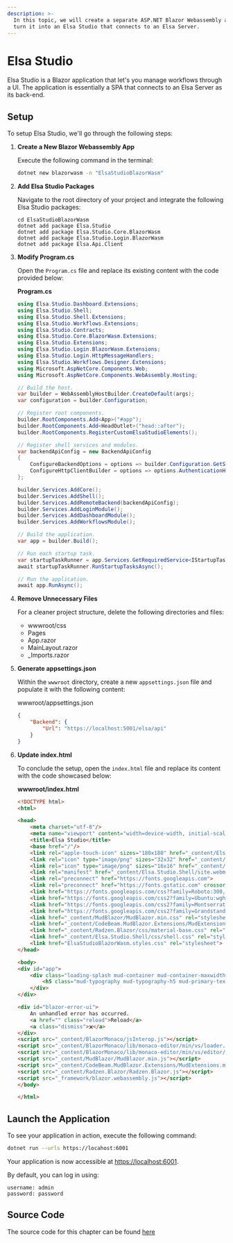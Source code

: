 ```yaml
---
description: >-
  In this topic, we will create a separate ASP.NET Blazor Webassembly app and
  turn it into an Elsa Studio that connects to an Elsa Server.
---
```


# Elsa Studio

Elsa Studio is a Blazor application that let's you manage workflows through a UI. The application is essentially a SPA that connects to an Elsa Server as its back-end.

## Setup﻿ <a href="#setup" id="setup"></a>

To setup Elsa Studio, we'll go through the following steps:

1.  **Create a New Blazor Webassembly App**

    Execute the following command in the terminal:

    ```bash
    dotnet new blazorwasm -n "ElsaStudioBlazorWasm"
    ```
2.  **Add Elsa Studio Packages**

    Navigate to the root directory of your project and integrate the following Elsa Studio packages:

    ```
    cd ElsaStudioBlazorWasm
    dotnet add package Elsa.Studio
    dotnet add package Elsa.Studio.Core.BlazorWasm
    dotnet add package Elsa.Studio.Login.BlazorWasm
    dotnet add package Elsa.Api.Client
    ```
3.  **Modify Program.cs**

    Open the `Program.cs` file and replace its existing content with the code provided below:

    **Program.cs**

    ```csharp
    using Elsa.Studio.Dashboard.Extensions;
    using Elsa.Studio.Shell;
    using Elsa.Studio.Shell.Extensions;
    using Elsa.Studio.Workflows.Extensions;
    using Elsa.Studio.Contracts;
    using Elsa.Studio.Core.BlazorWasm.Extensions;
    using Elsa.Studio.Extensions;
    using Elsa.Studio.Login.BlazorWasm.Extensions;
    using Elsa.Studio.Login.HttpMessageHandlers;
    using Elsa.Studio.Workflows.Designer.Extensions;
    using Microsoft.AspNetCore.Components.Web;
    using Microsoft.AspNetCore.Components.WebAssembly.Hosting;

    // Build the host.
    var builder = WebAssemblyHostBuilder.CreateDefault(args);
    var configuration = builder.Configuration;

    // Register root components.
    builder.RootComponents.Add<App>("#app");
    builder.RootComponents.Add<HeadOutlet>("head::after");
    builder.RootComponents.RegisterCustomElsaStudioElements();

    // Register shell services and modules.
    var backendApiConfig = new BackendApiConfig
    {
        ConfigureBackendOptions = options => builder.Configuration.GetSection("Backend").Bind(options),
        ConfigureHttpClientBuilder = options => options.AuthenticationHandler = typeof(AuthenticatingApiHttpMessageHandler)
    };

    builder.Services.AddCore();
    builder.Services.AddShell();
    builder.Services.AddRemoteBackend(backendApiConfig);
    builder.Services.AddLoginModule();
    builder.Services.AddDashboardModule();
    builder.Services.AddWorkflowsModule();

    // Build the application.
    var app = builder.Build();

    // Run each startup task.
    var startupTaskRunner = app.Services.GetRequiredService<IStartupTaskRunner>();
    await startupTaskRunner.RunStartupTasksAsync();

    // Run the application.
    await app.RunAsync();
    ```
4.  **Remove Unnecessary Files**

    For a cleaner project structure, delete the following directories and files:

    * wwwroot/css
    * Pages
    * App.razor
    * MainLayout.razor
    * \_Imports.razor
5.  **Generate appsettings.json**

    Within the `wwwroot` directory, create a new `appsettings.json` file and populate it with the following content:

    wwwroot/appsettings.json

    ```json
    {
        "Backend": {
            "Url": "https://localhost:5001/elsa/api"
        }
    }
    ```
6.  **Update index.html**

    To conclude the setup, open the `index.html` file and replace its content with the code showcased below:

    **wwwroot/index.html**

    ```html
    <!DOCTYPE html>
    <html>

    <head>
        <meta charset="utf-8"/>
        <meta name="viewport" content="width=device-width, initial-scale=1.0, maximum-scale=1.0, user-scalable=no"/>
        <title>Elsa Studio</title>
        <base href="/"/>
        <link rel="apple-touch-icon" sizes="180x180" href="_content/Elsa.Studio.Shell/apple-touch-icon.png">
        <link rel="icon" type="image/png" sizes="32x32" href="_content/Elsa.Studio.Shell/favicon-32x32.png">
        <link rel="icon" type="image/png" sizes="16x16" href="_content/Elsa.Studio.Shell/favicon-16x16.png">
        <link rel="manifest" href="_content/Elsa.Studio.Shell/site.webmanifest">
        <link rel="preconnect" href="https://fonts.googleapis.com">
        <link rel="preconnect" href="https://fonts.gstatic.com" crossorigin>
        <link href="https://fonts.googleapis.com/css?family=Roboto:300,400,500,700&display=swap" rel="stylesheet" />
        <link href="https://fonts.googleapis.com/css2?family=Ubuntu:wght@300;400;500;700&display=swap" rel="stylesheet">
        <link href="https://fonts.googleapis.com/css2?family=Montserrat:wght@400;500;600;700&display=swap" rel="stylesheet">
        <link href="https://fonts.googleapis.com/css2?family=Grandstander:wght@100&display=swap" rel="stylesheet">
        <link href="_content/MudBlazor/MudBlazor.min.css" rel="stylesheet" />
        <link href="_content/CodeBeam.MudBlazor.Extensions/MudExtensions.min.css" rel="stylesheet" />
        <link href="_content/Radzen.Blazor/css/material-base.css" rel="stylesheet" >
        <link href="_content/Elsa.Studio.Shell/css/shell.css" rel="stylesheet">
        <link href="ElsaStudioBlazorWasm.styles.css" rel="stylesheet">
    </head>

    <body>
    <div id="app">
        <div class="loading-splash mud-container mud-container-maxwidth-false">
            <h5 class="mud-typography mud-typography-h5 mud-primary-text my-6">Loading...</h5>
        </div>
    </div>

    <div id="blazor-error-ui">
        An unhandled error has occurred.
        <a href="" class="reload">Reload</a>
        <a class="dismiss">🗙</a>
    </div>
    <script src="_content/BlazorMonaco/jsInterop.js"></script>
    <script src="_content/BlazorMonaco/lib/monaco-editor/min/vs/loader.js"></script>
    <script src="_content/BlazorMonaco/lib/monaco-editor/min/vs/editor/editor.main.js"></script>
    <script src="_content/MudBlazor/MudBlazor.min.js"></script>
    <script src="_content/CodeBeam.MudBlazor.Extensions/MudExtensions.min.js"></script>
    <script src="_content/Radzen.Blazor/Radzen.Blazor.js"></script>
    <script src="_framework/blazor.webassembly.js"></script>
    </body>

    </html>
    ```

## Launch the Application﻿ <a href="#run-application" id="run-application"></a>

To see your application in action, execute the following command:

```bash
dotnet run --urls https://locahost:6001
```

Your application is now accessible at [https://localhost:6001](https://localhost:6001/).

By default, you can log in using:

```
username: admin
password: password
```

## Source Code﻿ <a href="#source-code" id="source-code"></a>

The source code for this chapter can be found [here](https://github.com/elsa-workflows/elsa-guides/tree/main/src/installation/elsa-studio/ElsaStudioBlazorWasm)
